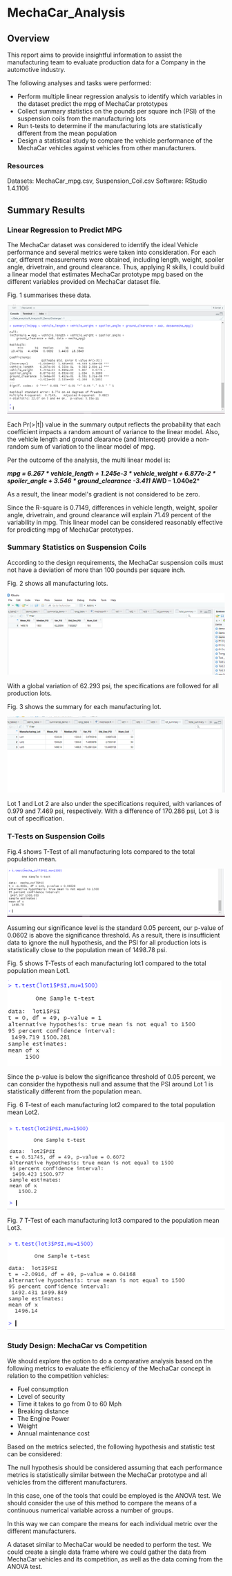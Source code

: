 # MechaCar_Analysis

## Overview

This report aims to provide insightful information to assist the manufacturing team to evaluate production data for a Company in the automotive industry.

The following analyses and tasks were performed:

- Perform multiple linear regression analysis to identify which variables in the dataset predict the mpg of MechaCar prototypes
- Collect summary statistics on the pounds per square inch (PSI) of the suspension coils from the manufacturing lots
- Run t-tests to determine if the manufacturing lots are statistically different from the mean population
- Design a statistical study to compare the vehicle performance of the MechaCar vehicles against vehicles from other manufacturers. 

### Resources

Datasets: MechaCar_mpg.csv, Suspension_Coil.csv
Software: RStudio 1.4.1106

## Summary Results

### Linear Regression to Predict MPG

The MechaCar dataset was considered to identify the ideal Vehicle performance and several metrics were taken into consideration. For each car, different measurements were obtained, including length, weight, spoiler angle, drivetrain, and ground clearance. Thus, applying R skills, I could build a linear model that estimates MechaCar prototype mpg based on the different variables provided on MechaCar dataset file.


Fig. 1 summarises these data.

![](https://github.com/Marietas/MechaCar_Analysis/blob/main/Resources/Images/fig1.PNG)

Each Pr(>|t|) value in the summary output reflects the probability that each coefficient impacts a random amount of variance to the linear model. Also, the vehicle length and ground clearance (and Intercept) provide a non-random sum of variation to the linear model of mpg.

Per the outcome of the analysis, the multi linear model is:

***mpg = 6.267 * vehicle_length + 1.245e-3 *  vehicle_weight + 6.877e-2 * spoiler_angle + 3.546 * ground_clearance -3.411* AWD – 1.040e2***

As a result, the linear model's gradient is not considered to be zero.

Since the R-square is 0.7149, differences in vehicle length, weight, spoiler angle, drivetrain, and ground clearance will explain 71.49 percent of the variability in mpg. This linear model can be considered reasonably effective for predicting mpg of MechaCar prototypes.

### Summary Statistics on Suspension Coils

According to the design requirements, the MechaCar suspension coils must not have a deviation of more than 100 pounds per square inch.

Fig. 2 shows all manufacturing lots.

![](https://github.com/Marietas/MechaCar_Analysis/blob/main/Resources/Images/Total%20summary%20coils.PNG)

With a global variation of 62.293 psi, the specifications are followed for all production lots.

Fig. 3 shows the summary for each manufacturing lot.

![](https://github.com/Marietas/MechaCar_Analysis/blob/main/Resources/Images/lot_summary_coils.PNG)

Lot 1 and Lot 2 are also under the specifications required, with variances of 0.979 and 7.469 psi, respectively. With a difference of 170.286 psi, Lot 3 is out of specification.

### T-Tests on Suspension Coils

Fig.4 shows T-Test of all manufacturing lots compared to the total population mean.

![](https://github.com/Marietas/MechaCar_Analysis/blob/main/Resources/Images/fig4.PNG)

Assuming our significance level is the standard 0.05 percent, our p-value of 0.0602 is above the significance threshold. As a result, there is insufficient data to ignore the null hypothesis, and the PSI for all production lots is statistically close to the population mean of 1498.78 psi.

Fig. 5 shows T-Tests of each manufacturing lot1 compared to the total population mean Lot1.

![](https://github.com/Marietas/MechaCar_Analysis/blob/main/Resources/Images/fig5.PNG)

Since the p-value is below the significance threshold of 0.05 percent, we can consider the hypothesis null and assume that the PSI around Lot 1 is statistically different from the population mean.

Fig. 6 T-test of each manufacturing lot2 compared to the total population mean Lot2.

![](https://github.com/Marietas/MechaCar_Analysis/blob/main/Resources/Images/fig6.PNG)

Fig. 7 T-Test of each manufacturing lot3 compared to the population mean Lot3.

![](https://github.com/Marietas/MechaCar_Analysis/blob/main/Resources/Images/fig7.PNG)

### Study Design: MechaCar vs Competition

We should explore the option to do a comparative analysis based on the following metrics to evaluate the efficiency of the MechaCar concept in relation to the competition vehicles:

- Fuel consumption 
- Level of security
- Time it takes to go from 0 to 60 Mph
- Breaking distance 
- The Engine Power
- Weight 
- Annual maintenance cost

Based on the metrics selected, the following hypothesis and statistic test can be considered:

The null hypothesis should be considered assuming that each performance metrics is statistically similar between the MechaCar prototype and all vehicles from the different manufacturers.

In this case, one of the tools that could be employed is the ANOVA test. We should consider the use  of this method  to compare the means of a continuous numerical variable across a number of groups.

In this way we can compare the means for each individual metric over the different manufacturers.

A dataset similar to MechaCar would be needed to perform the test. We could create a single data frame where we could gather the data from MechaCar vehicles and its competition, as well as the data coming from the ANOVA test. 
